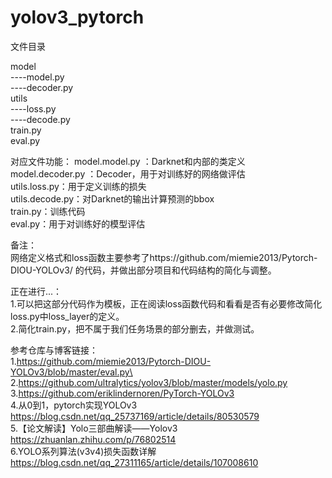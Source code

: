 # yolov3_pytorch

文件目录

model\
----model.py\
----decoder.py\
utils\
----loss.py\
----decode.py\
train.py\
eval.py

对应文件功能：
model.model.py ：Darknet和内部的类定义\
model.decoder.py ：Decoder，用于对训练好的网络做评估\
utils.loss.py：用于定义训练的损失\
utils.decode.py：对Darknet的输出计算预测的bbox\
train.py：训练代码\
eval.py：用于对训练好的模型评估

备注：\
网络定义格式和loss函数主要参考了https://github.com/miemie2013/Pytorch-DIOU-YOLOv3/ 的代码，并做出部分项目和代码结构的简化与调整。

正在进行...：\
1.可以把这部分代码作为模板，正在阅读loss函数代码和看看是否有必要修改简化loss.py中loss_layer的定义。\
2.简化train.py，把不属于我们任务场景的部分删去，并做测试。

参考仓库与博客链接：\
1.https://github.com/miemie2013/Pytorch-DIOU-YOLOv3/blob/master/eval.py\
2.https://github.com/ultralytics/yolov3/blob/master/models/yolo.py \
3.https://github.com/eriklindernoren/PyTorch-YOLOv3 \
4.从0到1，pytorch实现YOLOv3 https://blog.csdn.net/qq_25737169/article/details/80530579 \
5.【论文解读】Yolo三部曲解读——Yolov3 https://zhuanlan.zhihu.com/p/76802514 \
6.YOLO系列算法(v3v4)损失函数详解 https://blog.csdn.net/qq_27311165/article/details/107008610
